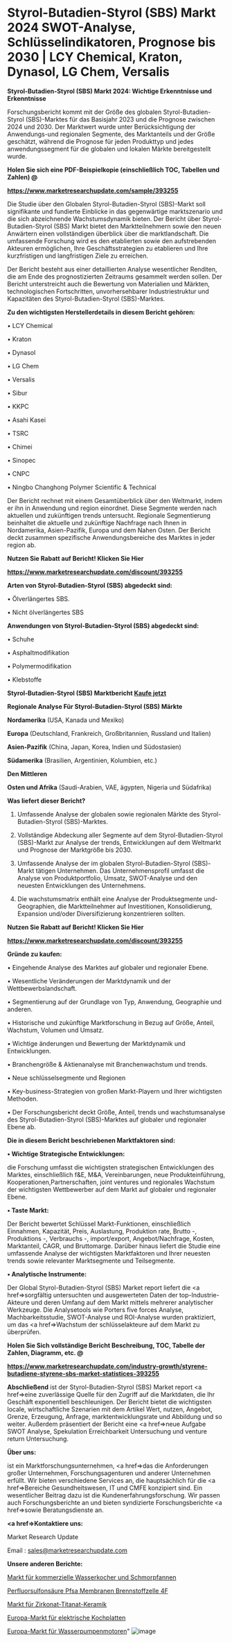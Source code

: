 # Styrol-Butadien-Styrol (SBS) Markt 2024 SWOT-Analyse, Schlüsselindikatoren, Prognose bis 2030 | LCY Chemical, Kraton, Dynasol, LG Chem, Versalis

<strong>Styrol-Butadien-Styrol (SBS) Markt 2024: Wichtige Erkenntnisse und Erkenntnisse</strong>

Forschungsbericht kommt mit der Größe des globalen Styrol-Butadien-Styrol (SBS)-Marktes für das Basisjahr 2023 und die Prognose zwischen 2024 und 2030. Der Marktwert wurde unter Berücksichtigung der Anwendungs-und regionalen Segmente, des Marktanteils und der Größe geschätzt, während die Prognose für jeden Produkttyp und jedes anwendungssegment für die globalen und lokalen Märkte bereitgestellt wurde.



<strong>Holen Sie sich eine PDF-Beispielkopie (einschließlich TOC, Tabellen und Zahlen) @
</strong>

<strong><a href=https://www.marketresearchupdate.com/sample/393255>

<strong>https://www.marketresearchupdate.com/sample/393255</u></font></a></strong></strong>

Die Studie über den Globalen Styrol-Butadien-Styrol (SBS)-Markt soll signifikante und fundierte Einblicke in das gegenwärtige marktszenario und die sich abzeichnende Wachstumsdynamik bieten. Der Bericht über Styrol-Butadien-Styrol (SBS) Markt bietet den Marktteilnehmern sowie den neuen Anwärtern einen vollständigen überblick über die marktlandschaft. Die umfassende Forschung wird es den etablierten sowie den aufstrebenden Akteuren ermöglichen, Ihre Geschäftsstrategien zu etablieren und Ihre kurzfristigen und langfristigen Ziele zu erreichen.

Der Bericht besteht aus einer detaillierten Analyse wesentlicher Renditen, die am Ende des prognostizierten Zeitraums gesammelt werden sollen. Der Bericht unterstreicht auch die Bewertung von Materialien und Märkten, technologischen Fortschritten, unvorhersehbarer Industriestruktur und Kapazitäten des Styrol-Butadien-Styrol (SBS)-Marktes.



<strong>Zu den wichtigsten Herstellerdetails in diesem Bericht gehören:</strong>

• LCY Chemical

• Kraton

• Dynasol

• LG Chem

• Versalis

• Sibur

• KKPC

• Asahi Kasei

• TSRC

• Chimei

• Sinopec

• CNPC

• Ningbo Changhong Polymer Scientific & Technical

Der Bericht rechnet mit einem Gesamtüberblick über den Weltmarkt, indem er ihn in Anwendung und region einordnet. Diese Segmente werden nach aktuellen und zukünftigen trends untersucht. Regionale Segmentierung beinhaltet die aktuelle und zukünftige Nachfrage nach Ihnen in Nordamerika, Asien-Pazifik, Europa und dem Nahen Osten. Der Bericht deckt zusammen spezifische Anwendungsbereiche des Marktes in jeder region ab.



<strong>Nutzen Sie Rabatt auf Bericht! Klicken Sie Hier
</strong>

<strong><a href=https://www.marketresearchupdate.com/discount/393255>https://www.marketresearchupdate.com/discount/393255</b></u></font></strong></a>



<strong>Arten von Styrol-Butadien-Styrol (SBS) abgedeckt sind:</strong>

• Ölverlängertes SBS.

• Nicht ölverlängertes SBS



<strong>Anwendungen von Styrol-Butadien-Styrol (SBS) abgedeckt sind:</strong>

• Schuhe

• Asphaltmodifikation

• Polymermodifikation

• Klebstoffe



<strong>Styrol-Butadien-Styrol (SBS) Marktbericht <a href=https://www.marketresearchupdate.com/buynow/393255>Kaufe jetzt</a></strong>



<strong>Regionale Analyse Für Styrol-Butadien-Styrol (SBS) Märkte</strong>



<strong>Nordamerika</strong> (USA, Kanada und Mexiko)



<strong>Europa</strong> (Deutschland, Frankreich, Großbritannien, Russland und Italien)



<strong>Asien-Pazifik</strong> (China, Japan, Korea, Indien und Südostasien)



<strong>Südamerika</strong> (Brasilien, Argentinien, Kolumbien, etc.)



<strong>Den Mittleren</strong> 

<strong>Osten und Afrika</strong> (Saudi-Arabien, VAE, ägypten, Nigeria und Südafrika)



<strong>Was liefert dieser Bericht?</strong>

1. Umfassende Analyse der globalen sowie regionalen Märkte des Styrol-Butadien-Styrol (SBS)-Marktes.

2. Vollständige Abdeckung aller Segmente auf dem Styrol-Butadien-Styrol (SBS)-Markt zur Analyse der trends, Entwicklungen auf dem Weltmarkt und Prognose der Marktgröße bis 2030.

3. Umfassende Analyse der im globalen Styrol-Butadien-Styrol (SBS)-Markt tätigen Unternehmen. Das Unternehmensprofil umfasst die Analyse von Produktportfolio, Umsatz, SWOT-Analyse und den neuesten Entwicklungen des Unternehmens.

4. Die wachstumsmatrix enthält eine Analyse der Produktsegmente und-Geographien, die Marktteilnehmer auf Investitionen, Konsolidierung, Expansion und/oder Diversifizierung konzentrieren sollten.



<strong>Nutzen Sie Rabatt auf Bericht! Klicken Sie Hier
</strong>

<strong><a href=https://www.marketresearchupdate.com/discount/393255>https://www.marketresearchupdate.com/discount/393255</b></u></font></strong></a>



<strong>Gründe zu kaufen:</strong>

• Eingehende Analyse des Marktes auf globaler und regionaler Ebene.

• Wesentliche Veränderungen der Marktdynamik und der Wettbewerbslandschaft.

• Segmentierung auf der Grundlage von Typ, Anwendung, Geographie und anderen.

• Historische und zukünftige Marktforschung in Bezug auf Größe, Anteil, Wachstum, Volumen und Umsatz.

• Wichtige änderungen und Bewertung der Marktdynamik und Entwicklungen.

• Branchengröße &amp; Aktienanalyse mit Branchenwachstum und trends.

• Neue schlüsselsegmente und Regionen

• Key-business-Strategien von großen Markt-Playern und Ihrer wichtigsten Methoden.

• Der Forschungsbericht deckt Größe, Anteil, trends und wachstumsanalyse des Styrol-Butadien-Styrol (SBS)-Marktes auf globaler und regionaler Ebene ab.



<strong>Die in diesem Bericht beschriebenen Marktfaktoren sind:</strong>



<strong>• Wichtige Strategische Entwicklungen:</strong>

die Forschung umfasst die wichtigsten strategischen Entwicklungen des Marktes, einschließlich f&amp;E, M&amp;A, Vereinbarungen, neue Produkteinführung, Kooperationen,Partnerschaften, joint ventures und regionales Wachstum der wichtigsten Wettbewerber auf dem Markt auf globaler und regionaler Ebene.



<strong>• Taste Markt:</strong>

Der Bericht bewertet Schlüssel Markt-Funktionen, einschließlich Einnahmen, Kapazität, Preis, Auslastung, Produktion rate, Brutto -, Produktions -, Verbrauchs -, import/export, Angebot/Nachfrage, Kosten, Marktanteil, CAGR, und Bruttomarge. Darüber hinaus liefert die Studie eine umfassende Analyse der wichtigsten Marktfaktoren und Ihrer neuesten trends sowie relevanter Marktsegmente und Teilsegmente.



<strong>• Analytische Instrumente:</strong>

Der Global Styrol-Butadien-Styrol (SBS) Market report liefert die <a href=>sorgf</a>ältig untersuchten und ausgewerteten Daten der top-Industrie-Akteure und deren Umfang auf dem Markt mittels mehrerer analytischer Werkzeuge. Die Analysetools wie Porters five forces Analyse, Machbarkeitsstudie, SWOT-Analyse und ROI-Analyse wurden praktiziert, um das <a href=>Wachstum</a> der schlüsselakteure auf dem Markt zu überprüfen.



<strong>Holen Sie Sich vollständige Bericht Beschreibung, TOC, Tabelle der Zahlen, Diagramm, etc. @ </strong>

<strong><a href=https://www.marketresearchupdate.com/industry-growth/styrene-butadiene-styrene-sbs-market-statistices-393255>https://www.marketresearchupdate.com/industry-growth/styrene-butadiene-styrene-sbs-market-statistices-393255</a></font></strong>



<strong>Abschließend</strong> ist der Styrol-Butadien-Styrol (SBS) Market report <a href=>eine</a> zuverlässige Quelle für den Zugriff auf die Marktdaten, die Ihr Geschäft exponentiell beschleunigen. Der Bericht bietet die wichtigsten locale, wirtschaftliche Szenarien mit dem Artikel Wert, nutzen, Angebot, Grenze, Erzeugung, Anfrage, marktentwicklungsrate und Abbildung und so weiter. Außerdem präsentiert der Bericht eine <a href=>neue</a> Aufgabe SWOT Analyse, Spekulation Erreichbarkeit Untersuchung und venture return Untersuchung.



<strong>Über uns:</strong>

 ist ein Marktforschungsunternehmen, <a href=>das</a> die Anforderungen großer Unternehmen, Forschungsagenturen und anderer Unternehmen erfüllt. Wir bieten verschiedene Services an, die hauptsächlich für die <a href=>Bereiche</a> Gesundheitswesen, IT und CMFE konzipiert sind. Ein wesentlicher Beitrag dazu ist die Kundenerfahrungsforschung. Wir passen auch Forschungsberichte an und bieten syndizierte Forschungsberichte <a href=>sowie</a> Beratungsdienste an.



<strong><a href=>Kontaktiere uns:</a></strong>

Market Research Update

Email : sales@marketresearchupdate.com



<strong>Unsere anderen Berichte:</strong>

<a href=https://www.linkedin.com/pulse/commercial-kettles-braising-pans-market-2023>Markt für kommerzielle Wasserkocher und Schmorpfannen</a>

<a href=https://www.linkedin.com/pulse/perfluorosulfonic-acid-pfsa-membranes-fuel-cell-4f>Perfluorsulfonsäure Pfsa Membranen Brennstoffzelle 4F</a>

<a href=https://www.linkedin.com/pulse/zirconate-titanate-cerami-market-size-trends>Markt für Zirkonat-Titanat-Keramik</a>

<a href=https://www.linkedin.com/pulse/europe-electric-hot-plate-market-2023-global>Europa-Markt für elektrische Kochplatten</a>

<a href=https://www.linkedin.com/pulse/europe-water-pump-motor-market-2023-global-industry-analysis>Europa-Markt für Wasserpumpenmotoren</a>"
![image](https://github.com/Gayatrikarjule/Market-Analysis-360/assets/97346546/9698a496-5ab2-420a-9ca9-89639f521cdb)
